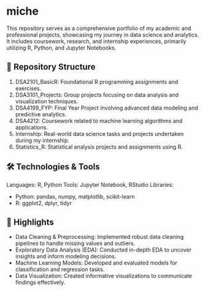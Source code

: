 # miche
This repository serves as a comprehensive portfolio of my academic and professional projects, showcasing my journey in data science and analytics. 
It includes coursework, research, and internship experiences, primarily utilizing R, Python, and Jupyter Notebooks.

## 📁 Repository Structure
1. DSA2101_BasicR: Foundational R programming assignments and exercises.
2. DSA3101_Projects: Group projects focusing on data analysis and visualization techniques.
3. DSA4199_FYP: Final Year Project involving advanced data modeling and predictive analytics.
4. DSA4212: Coursework related to machine learning algorithms and applications.
5. Internship: Real-world data science tasks and projects undertaken during my internship.
6. Statistics_R: Statistical analysis projects and assignments using R.

## 🛠️ Technologies & Tools
Languages: R, Python
Tools: Jupyter Notebook, RStudio
Libraries:
- Python: pandas, numpy, matplotlib, scikit-learn
- R: ggplot2, dplyr, tidyr

## 📌 Highlights
- Data Cleaning & Preprocessing: Implemented robust data cleaning pipelines to handle missing values and outliers.
- Exploratory Data Analysis (EDA): Conducted in-depth EDA to uncover insights and inform modeling decisions.
- Machine Learning Models: Developed and evaluated models for classification and regression tasks.
- Data Visualization: Created informative visualizations to communicate findings effectively.
